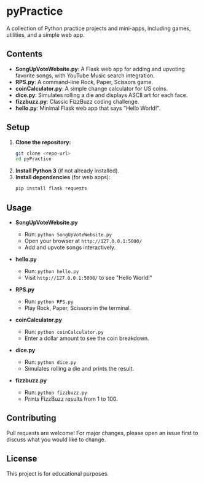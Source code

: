 # pyPractice

A collection of Python practice projects and mini-apps, including games, utilities, and a simple web app.

## Contents

- **SongUpVoteWebsite.py**: A Flask web app for adding and upvoting favorite songs, with YouTube Music search integration.
- **RPS.py**: A command-line Rock, Paper, Scissors game.
- **coinCalculator.py**: A simple change calculator for US coins.
- **dice.py**: Simulates rolling a die and displays ASCII art for each face.
- **fizzbuzz.py**: Classic FizzBuzz coding challenge.
- **hello.py**: Minimal Flask web app that says "Hello World!".

## Setup

1. **Clone the repository:**
   ```sh
   git clone <repo-url>
   cd pyPractice
   ```
2. **Install Python 3** (if not already installed).
3. **Install dependencies** (for web apps):
   ```sh
   pip install flask requests
   ```

## Usage

- **SongUpVoteWebsite.py**
  - Run: `python SongUpVoteWebsite.py`
  - Open your browser at `http://127.0.0.1:5000/`
  - Add and upvote songs interactively.

- **hello.py**
  - Run: `python hello.py`
  - Visit `http://127.0.0.1:5000/` to see "Hello World!"

- **RPS.py**
  - Run: `python RPS.py`
  - Play Rock, Paper, Scissors in the terminal.

- **coinCalculator.py**
  - Run: `python coinCalculator.py`
  - Enter a dollar amount to see the coin breakdown.

- **dice.py**
  - Run: `python dice.py`
  - Simulates rolling a die and prints the result.

- **fizzbuzz.py**
  - Run: `python fizzbuzz.py`
  - Prints FizzBuzz results from 1 to 100.

## Contributing
Pull requests are welcome! For major changes, please open an issue first to discuss what you would like to change.

## License
This project is for educational purposes.
